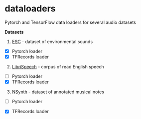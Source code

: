 # dataloaders
Pytorch and TensorFlow data loaders for  several audio datasets

**Datasets**
1. [ESC](https://github.com/karoldvl/ESC-50) - dataset of environmental sounds
  - [x] Pytorch loader
  - [x] TFRecords loader
2. [LibriSpeech](http://www.openslr.org/12/) - corpus of read English speech
  - [ ] Pytorch loader
  - [x] TFRecords loader
3. [NSynth](https://magenta.tensorflow.org/datasets/nsynth) - dataset of annotated musical notes
  - [ ] Pytorch loader
  - [x] TFRecords loader
  


